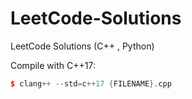# LeetCode-Solutions

LeetCode Solutions (C++ , Python)

Compile with C++17: 
```c++
$ clang++ --std=c++17 {FILENAME}.cpp
```


